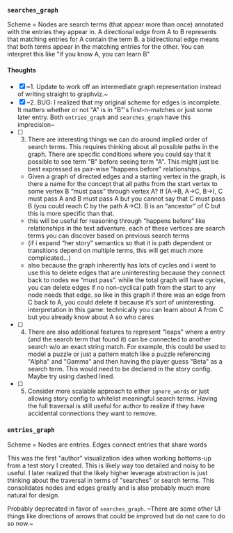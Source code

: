 ### `searches_graph`

Scheme = Nodes are search terms (that appear more than once) annotated with the entries they appear in. A directional edge from A to B represents that matching entries for A contain the term B. a bidirectional edge means that both terms appear in the matching entries for the other. You can interpret this like "if you know A, you can learn B"

#### Thoughts
- [x] ~1. Update to work off an intermediate graph representation instead of writing straight to graphviz.~
- [x] ~2. BUG: I realized that my original scheme for edges is incomplete. It matters whether or not "A" is in "B"'s first-n-matches or just some later entry. Both `entries_graph` and `searches_graph` have this imprecision~
- [ ] 3. There are interesting things we can do around implied order of search terms. This requires thinking about all possible paths in the graph. There are specific conditions where you could say that it possible to see term "B" before seeing term "A". This might just be best expressed as pair-wise "happens before" relationships.
    * Given a graph of directed edges and a starting vertex in the graph, is there a name for the concept that all paths from the start vertex to some vertex B “must pass” through vertex A? If (A->B, A->C, B->), C must pass A and B must pass A but you cannot say that C must pass B (you could reach C by the path A->C). B is an “ancestor” of C but this is more specific than that.
    * this will be useful for reasoning through “happens before” like relationships in the text adventure. each of these vertices are search terms you can discover based on previous search terms
    * (if i expand “her story” semantics so that it is path dependent or transitions depend on multiple terms, this will get much more complicated…)
    * also because the graph inherently has lots of cycles and i want to use this to delete edges that are uninteresting because they connect back to nodes we “must pass”. while the total graph will have cycles, you can delete edges if no non-cyclical path from the start to any node needs that edge. so like in this graph if there was an edge from C back to A, you could delete it because it’s sort of uninteresting. interpretation in this game: technically you can learn about A from C but you already know about A so who cares
- [ ] 4. There are also additional features to represent "leaps" where a entry (and the search term that found it) can be connected to another search w/o an exact string match. For example, this could be used to model a puzzle or just a pattern match like a puzzle referencing "Alpha" and "Gamma" and then having the player guess "Beta" as a search term. This would need to be declared in the story config. Maybe try using dashed lined.
- [ ] 5. Consider more scalable approach to either `ignore_words` or just allowing story config to whitelist meaningful search terms. Having the full traversal is still useful for author to realize if they have accidental connections they want to remove.

### `entries_graph`

Scheme = Nodes are entries. Edges connect entries that share words

This was the first "author" visualization idea when working bottoms-up from a test story I created. This is likely way too detailed and noisy to be useful. I later realized that the likely higher leverage abstraction is just thinking about the traversal in terms of "searches" or search terms. This consolidates nodes and edges greatly and is also probably much more natural for design.

Probably deprecated in favor of `searches_graph`. ~There are some other UI things like directions of arrows that could be improved but do not care to do so now.~
